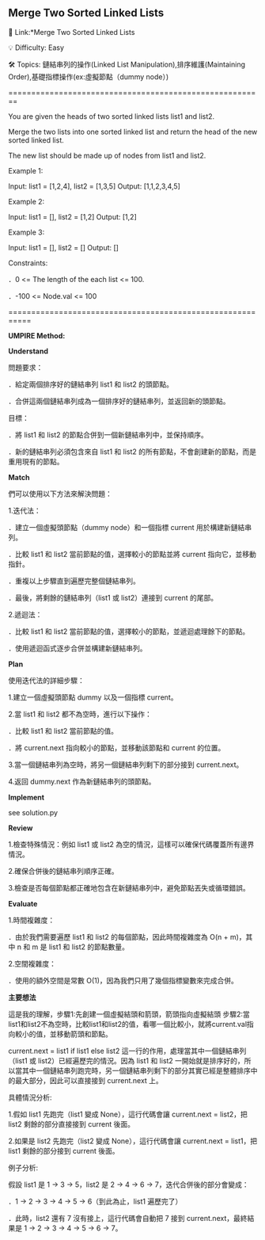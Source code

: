**Merge Two Sorted Linked Lists**
-
🔗 Link:*Merge Two Sorted Linked Lists

💡 Difficulty: Easy

🛠️ Topics: 鏈結串列的操作(Linked List Manipulation),排序維護(Maintaining Order),基礎指標操作(ex:虛擬節點（dummy node）)

========================================================

You are given the heads of two sorted linked lists list1 and list2.

Merge the two lists into one sorted linked list and return the head of the new sorted linked list.

The new list should be made up of nodes from list1 and list2.

Example 1:

Input: list1 = [1,2,4], list2 = [1,3,5]
Output: [1,1,2,3,4,5]

Example 2:

Input: list1 = [], list2 = [1,2]
Output: [1,2]

Example 3:

Input: list1 = [], list2 = []
Output: []

Constraints:

．0 <= The length of the each list <= 100.

．-100 <= Node.val <= 100

===========================================================

**UMPIRE Method:**

**Understand**

問題要求：

．給定兩個排序好的鏈結串列 list1 和 list2 的頭節點。

．合併這兩個鏈結串列成為一個排序好的鏈結串列，並返回新的頭節點。

目標：

．將 list1 和 list2 的節點合併到一個新鏈結串列中，並保持順序。

．新的鏈結串列必須包含來自 list1 和 list2 的所有節點，不會創建新的節點，而是重用現有的節點。

**Match**

們可以使用以下方法來解決問題：

1.迭代法：

．建立一個虛擬頭節點（dummy node）和一個指標 current 用於構建新鏈結串列。

．比較 list1 和 list2 當前節點的值，選擇較小的節點並將 current 指向它，並移動指針。

．重複以上步驟直到遍歷完整個鏈結串列。

．最後，將剩餘的鏈結串列（list1 或 list2）連接到 current 的尾部。

2.遞迴法：

．比較 list1 和 list2 當前節點的值，選擇較小的節點，並遞迴處理餘下的節點。

．使用遞迴函式逐步合併並構建新鏈結串列。

**Plan**

使用迭代法的詳細步驟：

1.建立一個虛擬頭節點 dummy 以及一個指標 current。

2.當 list1 和 list2 都不為空時，進行以下操作：

．比較 list1 和 list2 當前節點的值。

．將 current.next 指向較小的節點，並移動該節點和 current 的位置。

3.當一個鏈結串列為空時，將另一個鏈結串列剩下的部分接到 current.next。

4.返回 dummy.next 作為新鏈結串列的頭節點。

**Implement**

see solution.py

**Review**

1.檢查特殊情況：例如 list1 或 list2 為空的情況，這樣可以確保代碼覆蓋所有邊界情況。

2.確保合併後的鏈結串列順序正確。

3.檢查是否每個節點都正確地包含在新鏈結串列中，避免節點丟失或循環錯誤。

**Evaluate**

1.時間複雜度：

．由於我們需要遍歷 list1 和 list2 的每個節點，因此時間複雜度為 O(n + m)，其中 n 和 m 是 list1 和 list2 的節點數量。

2.空間複雜度：

．使用的額外空間是常數 O(1)，因為我們只用了幾個指標變數來完成合併。

**主要想法**

這是我的理解，步驟1:先創建一個虛擬結頭和箭頭，箭頭指向虛擬結頭 步驟2:當list1和list2不為空時，比較list1和list2的值，看哪一個比較小，就將current.val指向較小的值，並移動箭頭和節點。

current.next = list1 if list1 else list2 這一行的作用，處理當其中一個鏈結串列（list1 或 list2）已經遍歷完的情況。因為 list1 和 list2 一開始就是排序好的，所以當其中一個鏈結串列跑完時，另一個鏈結串列剩下的部分其實已經是整體排序中的最大部分，因此可以直接接到 current.next 上。

具體情況分析:

1.假如 list1 先跑完（list1 變成 None），這行代碼會讓 current.next = list2，把 list2 剩餘的部分直接接到 current 後面。

2.如果是 list2 先跑完（list2 變成 None），這行代碼會讓 current.next = list1，把 list1 剩餘的部分接到 current 後面。

例子分析:

假設 list1 是 1 -> 3 -> 5，list2 是 2 -> 4 -> 6 -> 7，迭代合併後的部分會變成：

．1 -> 2 -> 3 -> 4 -> 5 -> 6（到此為止，list1 遍歷完了）

．此時，list2 還有 7 沒有接上，這行代碼會自動把 7 接到 current.next，最終結果是 1 -> 2 -> 3 -> 4 -> 5 -> 6 -> 7。
